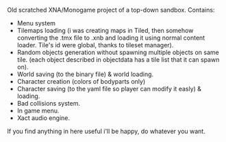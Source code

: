 Old scratched XNA/Monogame project of a top-down sandbox.
Contains:
- Menu system
- Tilemaps loading (i was creating maps in Tiled, then somehow converting the .tmx file to .xnb and loading it using normal content loader. Tile's id were global, thanks to tileset manager).
- Random objects generation without spawning multiple objects on same tile. (each object described in objectdata has a tile list that it can spawn on).
- World saving (to the binary file) & world loading.
- Character creation (colors of bodyparts only)
- Character saving (to the yaml file so player can modify it easly) & loading.
- Bad collisions system.
- In game menu.
- Xact audio engine.

If you find anything in here useful i'll be happy, do whatever you want.
